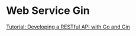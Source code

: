 # Web Service Gin

[Tutorial: Developing a RESTful API with Go and Gin](https://golang.org/doc/tutorial/web-service-gin)
